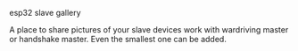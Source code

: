 
esp32 slave gallery

A place to share pictures of your slave devices work with wardriving master or handshake master.
Even the smallest one can be added.
